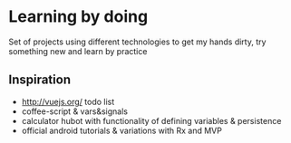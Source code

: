 # Learning by doing
Set of projects using different technologies to get my hands dirty, try something new and learn by practice

## Inspiration

- http://vuejs.org/ todo list
- coffee-script & vars&signals
- calculator hubot with functionality of defining variables & persistence
- official android tutorials & variations with Rx and MVP
